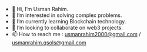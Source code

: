 - 👋 Hi, I’m Usman Rahim.
- 👀 I’m interested in solving complex problems.
- 🌱 I’m currently learning Blockchain technology.
- 💞️ I’m looking to collaborate on web3 projects.
- 📫 How to reach me : usmanrahim2000@gmail.com / usmanrahim.qsols@gmail.com

<!---
usman-qsols/usman-qsols is a ✨ special ✨ repository because its `README.md` (this file) appears on your GitHub profile.
You can click the Preview link to take a look at your changes.
--->
